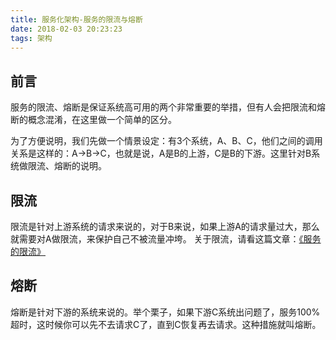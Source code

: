 ```yaml
---
title: 服务化架构-服务的限流与熔断
date: 2018-02-03 20:23:23
tags: 架构
---
```


## 前言 ##
服务的限流、熔断是保证系统高可用的两个非常重要的举措，但有人会把限流和熔断的概念混淆，在这里做一个简单的区分。

为了方便说明，我们先做一个情景设定：有3个系统，A、B、C，他们之间的调用关系是这样的：A->B->C，也就是说，A是B的上游，C是B的下游。这里针对B系统做限流、熔断的说明。

## 限流 ##
限流是针对上游系统的请求来说的，对于B来说，如果上游A的请求量过大，那么就需要对A做限流，来保护自己不被流量冲垮。
关于限流，请看这篇文章：[《服务的限流》](http://fengfu.io/2017/04/22/%E6%9C%8D%E5%8A%A1%E5%8C%96%E6%9E%B6%E6%9E%84-%E6%9C%8D%E5%8A%A1%E7%9A%84%E9%99%90%E6%B5%81/)

## 熔断 ##
熔断是针对下游的系统来说的。举个栗子，如果下游C系统出问题了，服务100%超时，这时候你可以先不去请求C了，直到C恢复再去请求。这种措施就叫熔断。
